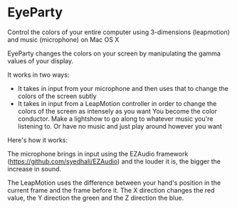 EyeParty
========

Control the colors of your entire computer using 3-dimensions (leapmotion) and music (microphone) on Mac OS X


EyeParty changes the colors on your screen by manipulating the gamma values of your display.

It works in two ways:

- It takes in input from your microphone and then uses that to change the colors of the screen subtly
- It takes in input from a LeapMotion controller in order to change the colors of the screen as intensely as you want
  You become the color conductor. Make a lightshow to go along to whatever music you're listening to. Or have no music and just play around however you want
  
Here's how it works:

The microphone brings in input using the EZAudio framework (https://github.com/syedhali/EZAudio) and the louder it is, the bigger the increase in sound.

The LeapMotion uses the difference between your hand's position in the current frame and the frame before it. The X direction changes the red value, the Y direction the green and the Z direction the blue.
